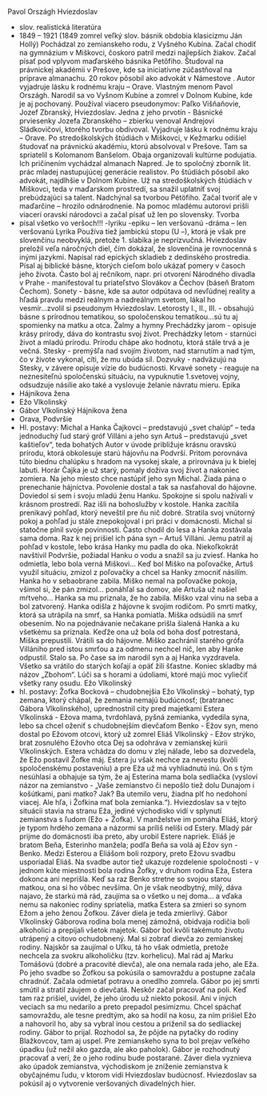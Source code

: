 Pavol Országh Hviezdoslav
- slov. realistická literatúra
- 1849 – 1921 (1849 zomrel veľký slov. básnik obdobia klasicizmu Ján Hollý)
Pochádzal zo zemianskeho rodu, z Vyšného Kubína. Začal chodiť na gymnázium v Miškovci, čoskoro
patril medzi najlepších žiakov. Začal písať pod vplyvom maďarského básnika Petőfiho. Študoval na
právnickej akadémii v Prešove, kde sa iniciatívne zúčastňoval na príprave almanachu. 20 rokov
pôsobil ako advokát v Námestove .
Autor vyjadruje lásku k rodnému kraju – Orave.
Vlastným menom Pavol Országh. Narodil sa vo Vyšnom Kubíne a zomrel v Dolnom Kubíne, kde je aj
pochovaný.
Používal viacero pseudonymov: Paľko Višňaňovie, Jozef Zbranský, Hviezdoslav.
Jedna z jeho prvotín - Básnické prviesenky Jozefa Zbranského – zbierku venoval Andrejovi
Sládkovičovi, ktorého tvorbu obdivoval. Vyjadruje lásku k rodnému kraju – Orave.
Po stredoškolských štúdiách v Miškovci, v Kežmarku odišiel študovať na právnickú akadémiu, ktorú
absolvoval v Prešove. Tam sa spriatelil s Kolomanom Banšelom. Obaja organizovali kultúrne podujatia.
Ich pričinením vychádzal almanach Napred. Je to spoločný zborník lit. prác mladej nastupujúcej
generácie realistov.
Po štúdiách pôsobil ako advokát, najdlhšie v Dolnom Kubíne.
Už na stredoškolských štúdiách v Miškovci, teda v maďarskom prostredí, sa snažil uplatniť svoj
prebúdzajúci sa talent. Nadchýnal sa tvorbou Pétöfiho. Začal tvoriť ale v maďarčine – hrozilo
odnárodnenie. Na pomoc mladému autorovi prišli viacerí oravskí národovci a začal písať už len po
slovensky.
Tvorba
- písal všetko vo veršoch!!!
-lyriku
-epiku – len veršovanú
-dráma – len veršovanú
Lyrika
Používa tiež jambickú stopu (U –), ktorá je však pre slovenčinu neobvyklá, pretože 1. slabika je
neprízvučná. Hviezdoslav preložil veľa náročných diel, čím dokázal, že slovenčina je rovnocenná s inými
jazykmi. Napísal rad epických skladieb z dedinského prostredia. Písal aj biblické básne, ktorých cieľom
bolo ukázať pomery v časoch jeho života. Často bol aj rečníkom, napr. pri otvorení Národného divadla
v Prahe - manifestoval tu priateľstvo Slovákov a Čechov (báseň Bratom Čechom).
Sonety - básne, kde sa autor odpútava od nevľúdnej reality a hľadá pravdu medzi reálnym a
nadreálnym svetom, lákal ho vesmír...zvolil si pseudonym Hviezdoslav.
Letorosty I., II., III. - obsahujú básne s prírodnou tematikou, so spoločenskou tematikou...sú tu aj
spomienky na matku a otca.
Žalmy a hymny
Prechádzky jarom - opisuje krásy prírody, dáva do kontrastu svoj život.
Prechádzky letom - starnúci život a mladú prírodu. Prírodu chápe ako hodnotu, ktorá stále trvá a je
večná.
Stesky - premýšľa nad svojím životom, nad starnutím a nad tým, čo v živote vykonal, cíti, že mu
ubúda síl.
Dozvuky - nadväzujú na Stesky, v závere opisuje vízie do budúcnosti.
Krvavé sonety - reaguje na neznesiteľnú spoločenskú situáciu, na vypuknutie 1.svetovej vojny,
odsudzuje násilie ako také a vyslovuje želanie návratu mieru.
Epika
- Hájnikova žena
- Ežo Vlkolinský
- Gábor Vlkolinský
Hájnikova žena
- Orava, Podvršie
- Hl. postavy: Michal a Hanka Čajkovci – predstavujú „svet chalúp“ – teda jednoduchý ľud
 starý gróf Villáni a jeho syn Artuš – predstavujú „svet kaštieľov“, teda bohatých
Autor v úvode približuje krásnu oravskú prírodu, ktorá obkolesuje starú hájovňu na Podvrší. Pritom
porovnáva túto biednu chalúpku s hradom na vysokej skale, a prirovnáva ju k bielej labuti. Horár Čajka
je už starý, pomaly dožíva svoj život a nakoniec zomiera. Na jeho miesto chce nastúpiť jeho syn Michal.
Žiada pána o prenechanie hájnictva.
Povolenie dostal a tak sa nasťahoval do hájovne. Doviedol si sem i svoju mladú ženu Hanku. Spokojne
si spolu nažívali v krásnom prostredí. Raz išli na bohoslužby v kostole. Hanka zacítila prenikavý pohľad,
ktorý neveštil pre ňu nič dobré. Stratila svoj vnútorný pokoj a pohľad ju stále znepokojoval i pri práci v
domácnosti. Michal si statočne plnil svoje povinnosti. Často chodil do lesa a Hanka zostávala sama
doma.
Raz k nej prišiel ich pána syn – Artuš Villáni. Jemu patril aj pohľad v kostole, lebo krása Hanky mu padla
do oka. Niekoľkokrát navštívil Podvršie, požiadal Hanku o vodu a snažil sa ju zviesť. Hanka ho odmietla,
lebo bola verná Miškovi... Keď bol Miško na poľovačke, Artuš využil situáciu, zmizol z poľovačky a chcel
sa Hanky zmocniť násilím. Hanka ho v sebaobrane zabila.
Miško nemal na poľovačke pokoja, všimol si, že pán zmizol... ponáhľal sa domov, ale Artuša už našiel
mŕtveho... Hanka sa mu priznala, že ho zabila. Miško vzal vinu na seba a bol zatvorený. Hanka odišla
z hájovne k svojim rodičom. Po smrti matky, ktorá sa utrápila na smrť, sa Hanka pomiatla.
Miška odsúdili na smrť obesením. No na pojednávanie nečakane prišla šialená Hanka a ku všetkému
sa priznala. Keďže ona už bola od boha dosť potrestaná, Miška prepustili. Vrátili sa do hájovne. Miško
zachránil starého grófa Villániho pred istou smrťou a za odmenu nechcel nič, len aby Hanke odpustil.
Stalo sa. Po čase sa im narodil syn a aj Hanka vyzdravela. Všetko sa vrátilo do starých koľají a opäť žili
šťastne. Koniec skladby má názov „Zbohom“. Lúči sa s horami a údoliami, ktoré majú moc vyliečiť všetky
rany osudu.
Ežo Vlkolinský
- hl. postavy: Žofka Bocková – chudobnejšia
 Ežo Vlkolinský – bohatý, typ zemana, ktorý chápal, že zemania nemajú budúcnosť;
 (bratranec Gábora Vlkolinského), uprednostnil city pred majetkami
 Estera Vlkolinská - Ežova mama, tvrdohlavá, pyšná zemianka, vydedila syna, lebo sa
 chcel oženiť s chudobnejším dievčaťom
 Benko - Ežov syn, meno dostal po Ežovom otcovi, ktorý už zomrel
 Eliáš Vlkolinský - Ežov strýko, brat zosnulého Ežovho otca
Dej sa odohráva v zemianskej kúrii Vlkolinských. Estera vchádza do domu v zlej nálade, lebo sa
dozvedela, že Ežo postavil Žofke máj. Estera ju však nechce za nevestu (kvôli spoločenskému
postaveniu) a pre Eža už má vyhliadnutú inú. On s tým nesúhlasí a obhajuje sa tým, že aj Esterina
mama bola sedliačka (vysloví názor na zemianstvo - „Vaše zemianstvo či nepošlo tiež dolu Dunajom i
košútkami, pani matko? Jak? Ba utemilo veru, žiadna plť ho nedohoní viacej. Ale hľa, i Žofkina mať bola
zemianka.“). Hviezdoslav sa v tejto situácii stavia na stranu Eža, jediné východisko vidí v splynutí
zemianstva s ľudom (Ežo + Žofka). V manželstve im pomáha Eliáš, ktorý je typom hrdého zemana a
názormi sa príliš nelíši od Estery. Mladý pár prijme do domácnosti iba preto, aby urobil Estere napriek.
Eliáš je bratom Beňa, Esterinho manžela; podľa Beňa sa volá aj Ežov syn - Benko. Medzi Esterou a
Eliášom boli rozpory, preto Ežovu svadbu usporiadal Eliáš. Na svadbe autor tiež ukazuje rozdelenie
spoločnosti - v jednom kúte miestnosti bola rodina Žofky, v druhom rodina Eža, Estera dokonca ani
neprišla. Keď sa raz Benko stretne so svojou starou matkou, ona si ho vôbec nevšíma. On je však
neodbytný, milý, dáva najavo, že starkú má rád, zaujíma sa o všetko u nej doma... a vďaka nemu sa
nakoniec rodiny spriatelia, matka Estera sa zmieri so synom Ežom a jeho ženou Žofkou.
Záver diela je teda zmierlivý.
Gábor Vlkolinský
Gáborova rodina bola menej zámožná, obidvaja rodičia boli alkoholici a prepíjali všetok majetok. Gábor
bol kvôli takémuto životu utrápený a citovo ochudobnený. Mal si zobrať dievča zo zemianskej rodiny.
Najskôr sa zaujímal o Uľku, tá ho však odmietla, pretože nechcela za svokru alkoholičku (tzv. korhelicu).
Mal rád aj Marku Tomášovú (dobré a pracovité dievča), ale ona nemala rada jeho, ale Eža. Po jeho
svadbe so Žofkou sa pokúsila o samovraždu a postupne začala chradnúť. Začala odmietať potravu a
onedlho zomrela. Gábor po jej smrti smútil a stratil záujem o dievčatá. Neskôr začal pracovať na poli.
Keď tam raz prišiel, uvidel, že jeho úrodu už niekto pokosil. Ani v iných veciach sa mu nedarilo a preto
prepadol pesimizmu. Chcel spáchať samovraždu, ale tesne predtým, ako sa hodil na kosu, za ním prišiel
Ežo a nahovoril ho, aby sa vybral inou cestou a priženil sa do sedliackej rodiny. Gábor to prijal. Rozhodol
sa, že pôjde na pytačky do rodiny Blažkovcov, tam aj uspel. Pre zemianskeho syna to bol prejav veľkého
úpadku (už nežil ako gazda, ale ako paholok). Gábor je rozhodnutý pracovať a verí, že o jeho rodinu
bude postarané. Záver diela vyznieva ako úpadok zemianstva, východiskom je zníženie zemianstva k
obyčajnému ľudu, v ktorom vidí Hviezdoslav budúcnosť. Hviezdoslav sa pokúsil aj o vytvorenie
veršovaných divadelných hier.